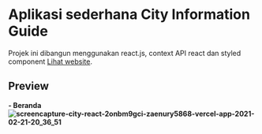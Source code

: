 # Aplikasi sederhana City Information Guide

Projek ini dibangun menggunakan react.js, context API react dan styled component [Lihat website](https://city-react-2onbm9gci-zaenury5868.vercel.app/).

## Preview

<b>- Beranda<b>
  ![screencapture-city-react-2onbm9gci-zaenury5868-vercel-app-2021-02-21-20_36_51](https://user-images.githubusercontent.com/59305121/108627437-2cbead00-7488-11eb-8203-5ceecec32305.png)

